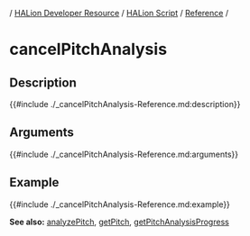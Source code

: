 / [HALion Developer Resource](../../HALion-Developer-Resource.md) / [HALion Script](./HALion-Script.md) / [Reference](./Reference.md) /

# cancelPitchAnalysis

## Description

{{#include ./_cancelPitchAnalysis-Reference.md:description}}

## Arguments

{{#include ./_cancelPitchAnalysis-Reference.md:arguments}}

## Example

{{#include ./_cancelPitchAnalysis-Reference.md:example}}

**See also:** [analyzePitch](./analyzePitch.md), [getPitch](./getPitch.md), [getPitchAnalysisProgress](./getPitchAnalysisProgress.md)